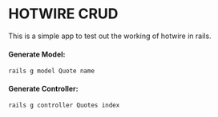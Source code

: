 # HOTWIRE CRUD

This is a simple app to test out the working of hotwire in rails.

#### Generate Model:
```
rails g model Quote name
```

#### Generate Controller:
```
rails g controller Quotes index
```